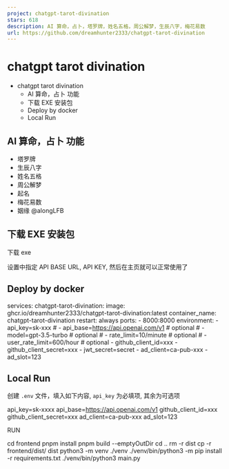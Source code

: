 ```yaml
---
project: chatgpt-tarot-divination
stars: 618
description: AI 算命，占卜，塔罗牌，姓名五格，周公解梦，生辰八字，梅花易数
url: https://github.com/dreamhunter2333/chatgpt-tarot-divination
---
```


chatgpt tarot divination
========================

-   chatgpt tarot divination
    -   AI 算命，占卜 功能
    -   下载 EXE 安装包
    -   Deploy by docker
    -   Local Run

AI 算命，占卜 功能
-----------

-   塔罗牌
-   生辰八字
-   姓名五格
-   周公解梦
-   起名
-   梅花易数
-   姻缘 @alongLFB

下载 EXE 安装包
----------

下载 exe

设置中指定 API BASE URL, API KEY, 然后在主页就可以正常使用了

Deploy by docker
----------------

services:
  chatgpt-tarot-divination:
    image: ghcr.io/dreamhunter2333/chatgpt-tarot-divination:latest
    container\_name: chatgpt-tarot-divination
    restart: always
    ports:
      - 8000:8000
    environment:
      - api\_key=sk-xxx
      # - api\_base=https://api.openai.com/v1 # optional
      # - model=gpt-3.5-turbo # optional
      # - rate\_limit=10/minute # optional
      # - user\_rate\_limit=600/hour # optional
      - github\_client\_id=xxx
      - github\_client\_secret=xxx
      - jwt\_secret=secret
      - ad\_client=ca-pub-xxx
      - ad\_slot=123

Local Run
---------

创建 `.env` 文件，填入如下内容, `api_key` 为必填项, 其余为可选项

api\_key=sk-xxxx
api\_base=https://api.openai.com/v1
github\_client\_id=xxx
github\_client\_secret=xxx
ad\_client=ca-pub-xxx
ad\_slot=123

RUN

cd frontend
pnpm install
pnpm build --emptyOutDir
cd ..
rm -r dist
cp -r frontend/dist/ dist
python3 -m venv ./venv
./venv/bin/python3 -m pip install -r requirements.txt
./venv/bin/python3 main.py
